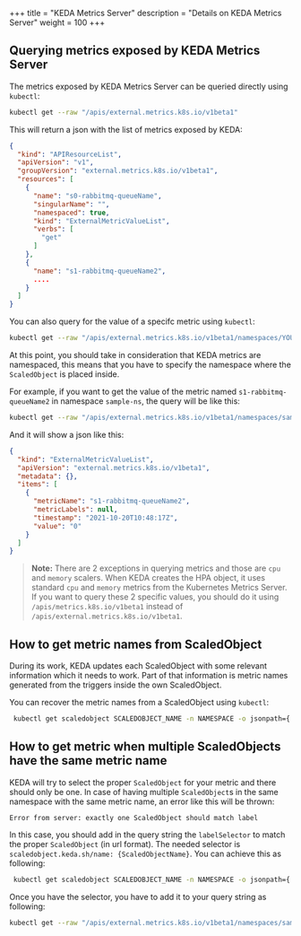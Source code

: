 +++
title = "KEDA Metrics Server"
description = "Details on KEDA Metrics Server"
weight = 100
+++

## Querying metrics exposed by KEDA Metrics Server

The metrics exposed by KEDA Metrics Server can be queried directly using `kubectl`:
```bash
kubectl get --raw "/apis/external.metrics.k8s.io/v1beta1"
```

This will return a json with the list of metrics exposed by KEDA:
```json
{
  "kind": "APIResourceList",
  "apiVersion": "v1",
  "groupVersion": "external.metrics.k8s.io/v1beta1",
  "resources": [
    {
      "name": "s0-rabbitmq-queueName",
      "singularName": "",
      "namespaced": true,
      "kind": "ExternalMetricValueList",
      "verbs": [
        "get"
      ]
    },
    {
      "name": "s1-rabbitmq-queueName2",
      ....
    }
  ]
}
```

You can also query for the value of a specifc metric using `kubectl`:
```bash
kubectl get --raw "/apis/external.metrics.k8s.io/v1beta1/namespaces/YOUR_NAMESPACE/YOUR_METRIC_NAME"
```

At this point, you should take in consideration that KEDA metrics are namespaced, this means that you have to specify the namespace where the `ScaledObject` is placed inside.

For example, if you want to get the value of the metric named `s1-rabbitmq-queueName2` in namespace `sample-ns`, the query will be like this:
```bash
kubectl get --raw "/apis/external.metrics.k8s.io/v1beta1/namespaces/sample-ns/s1-rabbitmq-queueName2"
```

And it will show a json like this:

```json
{
  "kind": "ExternalMetricValueList",
  "apiVersion": "external.metrics.k8s.io/v1beta1",
  "metadata": {},
  "items": [
    {
      "metricName": "s1-rabbitmq-queueName2",
      "metricLabels": null,
      "timestamp": "2021-10-20T10:48:17Z",
      "value": "0"
    }
  ]
}
```

> **Note:** There are 2 exceptions in querying metrics and those are `cpu` and `memory` scalers. When KEDA creates the HPA object, it uses standard `cpu` and `memory` metrics from the Kubernetes Metrics Server. If you want to query these 2 specific values, you should do it using `/apis/metrics.k8s.io/v1beta1` instead of `/apis/external.metrics.k8s.io/v1beta1`.

## How to get metric names from ScaledObject

During its work, KEDA updates each ScaledObject with some relevant information which it needs to work. Part of that information is metric names generated from the triggers inside the own ScaledObject.

You can recover the metric names from a ScaledObject using `kubectl`:
```bash
 kubectl get scaledobject SCALEDOBJECT_NAME -n NAMESPACE -o jsonpath={.status.externalMetricNames}
```

## How to get metric when multiple ScaledObjects have the same metric name

KEDA will try to select the proper `ScaledObject` for your metric and there should only be one. In case of having multiple `ScaledObject`s in the same namespace with the same metric name, an error like this will be thrown:

```
Error from server: exactly one ScaledObject should match label
```

In this case, you should add in the query string the `labelSelector` to match the proper `ScaledObject` (in url format). The needed selector is `scaledobject.keda.sh/name: {ScaledObjectName}`. You can achieve this as following:

```bash
 kubectl get scaledobject SCALEDOBJECT_NAME -n NAMESPACE -o jsonpath={.metadata.labels}
```

Once you have the selector, you have to add it to your query string as following:

```bash
kubectl get --raw "/apis/external.metrics.k8s.io/v1beta1/namespaces/sample-ns/s1-rabbitmq-queueName2?labelSelector=scaledobject.keda.sh%2Fname%3D{ScaledObjectName}"
```
